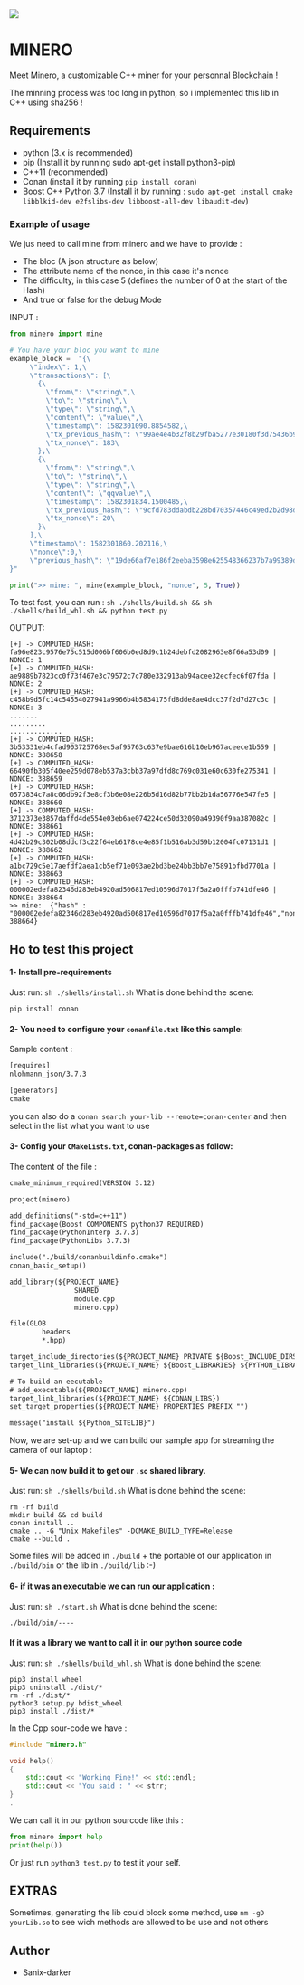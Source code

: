 <img src="./images/logo.png"/>

# MINERO

Meet Minero, a customizable C++ miner for your personnal Blockchain !

The minning process was too long in python, so i implemented this lib in C++ using sha256 !

## Requirements

- python (3.x is recommended)
- pip (Install it by running sudo apt-get install python3-pip)
- C++11 (recommended)
- Conan (install it by running `pip install conan`)
- Boost C++ Python 3.7 (Install it by running : `sudo apt-get install cmake libblkid-dev e2fslibs-dev libboost-all-dev libaudit-dev`)

### Example of usage

We jus need to call mine from minero and we have to provide :
- The bloc (A json structure as below)
- The attribute name of the nonce, in this case it's nonce
- The difficulty, in this case 5 (defines the number of 0 at the start of the Hash)
- And true or false for the debug Mode

INPUT :
```python
from minero import mine

# You have your bloc you want to mine
example_block =  "{\
     \"index\": 1,\
     \"transactions\": [\
       {\
         \"from\": \"string\",\
         \"to\": \"string\",\
         \"type\": \"string\",\
         \"content\": \"value\",\
         \"timestamp\": 1582301090.8854582,\
         \"tx_previous_hash\": \"99ae4e4b32f8b29fba5277e30180f3d75436b9756d1ec075f5aa5519aa15c9c0\",\
         \"tx_nonce\": 183\
       },\
       {\
         \"from\": \"string\",\
         \"to\": \"string\",\
         \"type\": \"string\",\
         \"content\": \"qqvalue\",\
         \"timestamp\": 1582301834.1500485,\
         \"tx_previous_hash\": \"9cfd783ddabdb228bd70357446c49ed2b2d98df0cf5d315f4eb69eb5d3148f40\",\
         \"tx_nonce\": 20\
       }\
     ],\
     \"timestamp\": 1582301860.202116,\
     \"nonce\":0,\
     \"previous_hash\": \"19de66af7e186f2eeba3598e625548366237b7a99389de89f06a641ecf319e7e\"\
}"

print(">> mine: ", mine(example_block, "nonce", 5, True))
```

To test fast, you can run : `sh ./shells/build.sh && sh ./shells/build_whl.sh && python test.py`

OUTPUT:

```shell
[+] -> COMPUTED_HASH: fa96e823c9576e75c515d006bf606b0ed8d9c1b24debfd2082963e8f66a53d09 | NONCE: 1
[+] -> COMPUTED_HASH: ae9889b7823cc0f73f467e3c79572c7c780e332913ab94acee32ecfec6f07fda | NONCE: 2
[+] -> COMPUTED_HASH: c458b9d5fc14c54554027941a9966b4b5834175fd8dde8ae4dcc37f2d7d27c3c | NONCE: 3
.......
.........
.............
[+] -> COMPUTED_HASH: 3b53331eb4cfad903725768ec5af95763c637e9bae616b10eb967aceece1b559 | NONCE: 388658
[+] -> COMPUTED_HASH: 66490fb305f40ee259d078eb537a3cbb37a97dfd8c769c031e60c630fe275341 | NONCE: 388659
[+] -> COMPUTED_HASH: 0573834c7a8c06db92f3e8cf3b6e08e226b5d16d82b77bb2b1da56776e547fe5 | NONCE: 388660
[+] -> COMPUTED_HASH: 3712373e3857daffd4de554e03eb6ae074224ce50d32090a49390f9aa387082c | NONCE: 388661
[+] -> COMPUTED_HASH: 4d42b29c302b08ddcf3c22f64eb6178ce4e85f1b516ab3d59b12004fc07131d1 | NONCE: 388662
[+] -> COMPUTED_HASH: a1bc729c5e17aefdf2aea1cb5ef71e093ae2bd3be24bb3bb7e75891bfbd7701a | NONCE: 388663
[+] -> COMPUTED_HASH: 000002edefa82346d283eb4920ad506817ed10596d7017f5a2a0fffb741dfe46 | NONCE: 388664
>> mine:  {"hash" : "000002edefa82346d283eb4920ad506817ed10596d7017f5a2a0fffb741dfe46","nonce": 388664}
```

## Ho to test this project

#### 1- Install pre-requirements

Just run: `sh ./shells/install.sh`
What is done behind the scene:

```shell
pip install conan
```

#### 2- You need to configure your `conanfile.txt` like this sample:

Sample content :

```txt
[requires]
nlohmann_json/3.7.3

[generators]
cmake
```

you can also do a `conan search your-lib --remote=conan-center` and then select in the list what you want to use


#### 3- Config your `CMakeLists.txt`, conan-packages as follow:

The content of the file :
```txt
cmake_minimum_required(VERSION 3.12)

project(minero)

add_definitions("-std=c++11")
find_package(Boost COMPONENTS python37 REQUIRED)
find_package(PythonInterp 3.7.3)
find_package(PythonLibs 3.7.3)

include("./build/conanbuildinfo.cmake")
conan_basic_setup()

add_library(${PROJECT_NAME}
                SHARED
                module.cpp
                minero.cpp)

file(GLOB
        headers
        *.hpp)

target_include_directories(${PROJECT_NAME} PRIVATE ${Boost_INCLUDE_DIRS} ${PYTHON_INCLUDE_DIRS})
target_link_libraries(${PROJECT_NAME} ${Boost_LIBRARIES} ${PYTHON_LIBRARIES} ${CONAN_LIBS})

# To build an eecutable
# add_executable(${PROJECT_NAME} minero.cpp)
target_link_libraries(${PROJECT_NAME} ${CONAN_LIBS})
set_target_properties(${PROJECT_NAME} PROPERTIES PREFIX "")

message("install ${Python_SITELIB}")
```

Now, we are set-up and we can build our sample app for streaming the camera of our laptop : 


#### 5- We can now build it to get our `.so` shared library.

Just run: `sh ./shells/build.sh`
What is done behind the scene:

```shell
rm -rf build
mkdir build && cd build
conan install ..
cmake .. -G "Unix Makefiles" -DCMAKE_BUILD_TYPE=Release
cmake --build .
```

Some files will be added in `./build` + the portable of our application in `./build/bin` or the lib in `./build/lib` :-)


#### 6- if it was an executable we can run our application :

Just run: `sh ./start.sh`
What is done behind the scene:

```shell
./build/bin/----
```

#### If it was a library we want to call it in our python source code

Just run: `sh ./shells/build_whl.sh`
What is done behind the scene:

```shell
pip3 install wheel
pip3 uninstall ./dist/*
rm -rf ./dist/*
python3 setup.py bdist_wheel
pip3 install ./dist/*
```

In the Cpp sour-code we have : 

```c++
#include "minero.h" 

void help()
{
    std::cout << "Working Fine!" << std::endl;
    std::cout << "You said : " << strr;
}
.
```

We can call it in our python sourcode like this :

```python
from minero import help
print(help())
```

Or just run `python3 test.py` to test it your self.

## EXTRAS

Sometimes, generating the lib could block some method, use `nm -gD yourLib.so` to see wich methods are allowed to be use and not others



## Author

- Sanix-darker
